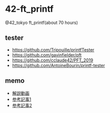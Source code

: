 # 42-ft_printf
@42_tokyo ft_printf(about 70 hours)

## tester
- https://github.com/Tripouille/printfTester
- https://github.com/gavinfielder/pft
- https://github.com/cclaude42/PFT_2019
- https://github.com/AntoineBourin/printf-tester

## memo
- [解説動画](https://scrapbox.io/42tokyo-42cursus/%E3%82%86%E3%82%8B%E3%81%8F%E8%A7%A3%E8%AA%AC%E4%BC%9A%E5%8B%95%E7%94%BB(gnl&printf))
- [参考記事1](https://scrapbox.io/42tokyo-42cursus/ft_printf)
- [参考記事2](https://www.mm2d.net/main/prog/c/printf_format-01.html)